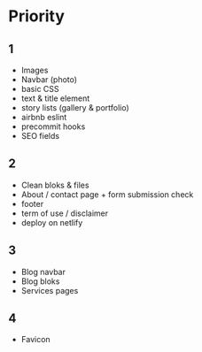 # Priority

## 1

- Images
- Navbar (photo)
- basic CSS
- text & title element
- story lists (gallery & portfolio)
- airbnb eslint
- precommit hooks
- SEO fields

## 2

- Clean bloks & files
- About / contact page + form submission check
- footer
- term of use / disclaimer
- deploy on netlify

## 3

- Blog navbar
- Blog bloks
- Services pages

## 4

- Favicon
